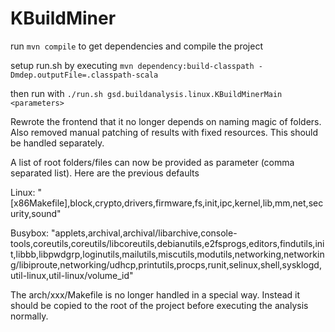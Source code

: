 KBuildMiner
====

run `mvn compile` to get dependencies and compile the project

setup run.sh by executing `mvn dependency:build-classpath -Dmdep.outputFile=.classpath-scala`

then run with `./run.sh gsd.buildanalysis.linux.KBuildMinerMain <parameters>`


Rewrote the frontend that it no longer depends on naming magic of folders.
Also removed manual patching of results with fixed resources. This should be handled
separately.



A list of root folders/files can now be provided as parameter (comma separated list). Here are the previous defaults

Linux: "[x86Makefile],block,crypto,drivers,firmware,fs,init,ipc,kernel,lib,mm,net,security,sound"

Busybox: "applets,archival,archival/libarchive,console-tools,coreutils,coreutils/libcoreutils,debianutils,e2fsprogs,editors,findutils,init,libbb,libpwdgrp,loginutils,mailutils,miscutils,modutils,networking,networking/libiproute,networking/udhcp,printutils,procps,runit,selinux,shell,sysklogd,util-linux,util-linux/volume_id"


The arch/xxx/Makefile is no longer handled in a special way. Instead it should be copied to the root of the project
before executing the analysis normally.